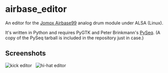 airbase_editor
==============

An editor for the [Jomox Airbase99](http://www.vintagesynth.com/misc/airbase99.php) analog drum module under ALSA (Linux).

It's written in Python and requires PyGTK and Peter Brinkmann's [PySeq](http://www.sci.ccny.cuny.edu/~brinkman/software/pyseq/).  (A copy of the PySeq tarball is included in the repository just in case.)

Screenshots
-----------
![kick editor](http://dl.dropbox.com/u/1122728/images/airbase_editor/kick.png) &nbsp;
![hi-hat editor](http://dl.dropbox.com/u/1122728/images/airbase_editor/hihat.png)
